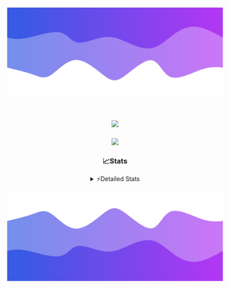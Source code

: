 ![Header](./header.png)
<div align="center">

<h1 align="center">
  <a href="https://git.io/typing-svg">
    <img src="https://readme-typing-svg.herokuapp.com/?lines=Hello,+There!+%F0%9F%91%8B;This+is+chicho.;Owner+on+Ocean;&center=true&size=25">
  </a>
</h1>
  
<p align="center">
  <img src="https://lanyard.cnrad.dev/api/852683595378196480" />
</p>

### 📈Stats
<details>
    <summary> ⚡Detailed Stats</summary>
    <br/>

<!--START_SECTION:waka-->
![Code Time](http://img.shields.io/badge/Code%20Time-987%20hrs%2029%20mins-blue)

![Profile Views](http://img.shields.io/badge/Profile%20Views-0-blue)

**🐱 My GitHub Data** 

> 📦 188.2 kB Used in GitHub's Storage 
 > 
> 🏆 0 Contributions in the Year 2025
 > 
> 🚫 Not Opted to Hire
 > 
> 📜 15 Public Repositories 
 > 
> 🔑 13 Private Repositories 
 > 
**I'm a Night 🦉** 

```text
🌞 Morning                24 commits          █░░░░░░░░░░░░░░░░░░░░░░░░   04.60 % 
🌆 Daytime                72 commits          ███░░░░░░░░░░░░░░░░░░░░░░   13.79 % 
🌃 Evening                235 commits         ███████████░░░░░░░░░░░░░░   45.02 % 
🌙 Night                  191 commits         █████████░░░░░░░░░░░░░░░░   36.59 % 
```
📅 **I'm Most Productive on Friday** 

```text
Monday                   27 commits          █░░░░░░░░░░░░░░░░░░░░░░░░   05.17 % 
Tuesday                  114 commits         █████░░░░░░░░░░░░░░░░░░░░   21.84 % 
Wednesday                83 commits          ████░░░░░░░░░░░░░░░░░░░░░   15.90 % 
Thursday                 67 commits          ███░░░░░░░░░░░░░░░░░░░░░░   12.84 % 
Friday                   125 commits         ██████░░░░░░░░░░░░░░░░░░░   23.95 % 
Saturday                 59 commits          ███░░░░░░░░░░░░░░░░░░░░░░   11.30 % 
Sunday                   47 commits          ██░░░░░░░░░░░░░░░░░░░░░░░   09.00 % 
```


📊 **This Week I Spent My Time On** 

```text
🕑︎ Time Zone: America/Argentina/Buenos_Aires

💬 Programming Languages: 
TypeScript               50 hrs 46 mins      ███████████████████████░░   92.82 % 
JSON                     1 hr 51 mins        █░░░░░░░░░░░░░░░░░░░░░░░░   03.40 % 
Other                    46 mins             ░░░░░░░░░░░░░░░░░░░░░░░░░   01.40 % 
JavaScript               18 mins             ░░░░░░░░░░░░░░░░░░░░░░░░░   00.56 % 
Git Config               15 mins             ░░░░░░░░░░░░░░░░░░░░░░░░░   00.47 % 

🔥 Editors: 
Cursor                   54 hrs 42 mins      █████████████████████████   100.00 % 

🐱‍💻 Projects: 
ocean-backend            50 hrs 57 mins      ███████████████████████░░   93.14 % 
backend-ocean            2 hrs 2 mins        █░░░░░░░░░░░░░░░░░░░░░░░░   03.72 % 
Proyecto                 48 mins             ░░░░░░░░░░░░░░░░░░░░░░░░░   01.47 % 
frontend-ocean           28 mins             ░░░░░░░░░░░░░░░░░░░░░░░░░   00.85 % 
novapulse                13 mins             ░░░░░░░░░░░░░░░░░░░░░░░░░   00.41 % 

💻 Operating System: 
Windows                  54 hrs 42 mins      █████████████████████████   100.00 % 
```

**I Mostly Code in JavaScript** 

```text
JavaScript               8 repos             ██████░░░░░░░░░░░░░░░░░░░   24.24 % 
HTML                     7 repos             █████░░░░░░░░░░░░░░░░░░░░   21.21 % 
TypeScript               4 repos             ███░░░░░░░░░░░░░░░░░░░░░░   12.12 % 
Astro                    2 repos             ██░░░░░░░░░░░░░░░░░░░░░░░   06.06 % 
SCSS                     1 repo              █░░░░░░░░░░░░░░░░░░░░░░░░   03.03 % 
```




 Last Updated on 19/01/2025 22:15:06 UTC
<!--END_SECTION:waka-->
</details>

![Footer](./footer.png)

